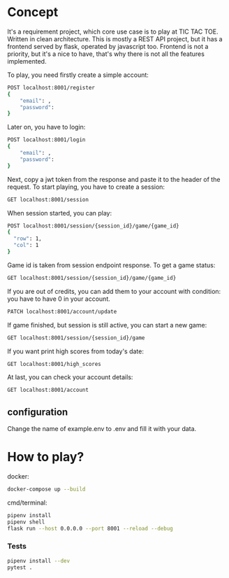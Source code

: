 
# Concept
It's a requirement project, which core use case is to play at TIC TAC TOE. Written in clean architecture.
This is mostly a REST API project, but it has a frontend served by flask, operated by javascript too. 
Frontend is not a priority, but it's a nice to have, that's why there is not all the features implemented.

To play, you need firstly create a simple account:
```bash
POST localhost:8001/register
{
    "email": ,
    "password": 
}
```
Later on, you have to login:
```bash
POST localhost:8001/login
{
    "email": ,
    "password": 
}
```
Next, copy a jwt token from the response and paste it to the header of the request.
To start playing, you have to create a session:
```bash
GET localhost:8001/session
```
When session started, you can play:
```bash
POST localhost:8001/session/{session_id}/game/{game_id}
{
  "row": 1, 
  "col": 1
}
```
Game id is taken from session endpoint response.
To get a game status:
```bash
GET localhost:8001/session/{session_id}/game/{game_id}
```
If you are out of credits, you can add them to your account with condition: you have to have 0 in your account.
```bash
PATCH localhost:8001/account/update
```
If game finished, but session is still active, you can start a new game:
```bash
GET localhost:8001/session/{session_id}/game
```
If you want print high scores from today's date:
```bash
GET localhost:8001/high_scores
```
At last, you can check your account details:
```bash
GET localhost:8001/account
```

## configuration

Change the name of example.env to .env and fill it with your data.

# How to play?

docker:
```bash
docker-compose up --build
```
cmd/terminal:

```bash
pipenv install
pipenv shell
flask run --host 0.0.0.0 --port 8001 --reload --debug
```

### Tests

```bash
pipenv install --dev
pytest .
```
